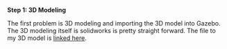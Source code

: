 **Step 1: 3D Modeling**

The first problem is 3D modeling and importing the 3D model into Gazebo. The 3D modeling itself is solidworks is pretty straight forward. The file to my 3D model is [linked here](https://github.com/ArthasMenethil-A/Delta-Robot-Trajectory-Planning/tree/main/models/Delta%20Parallel%20Robot).
